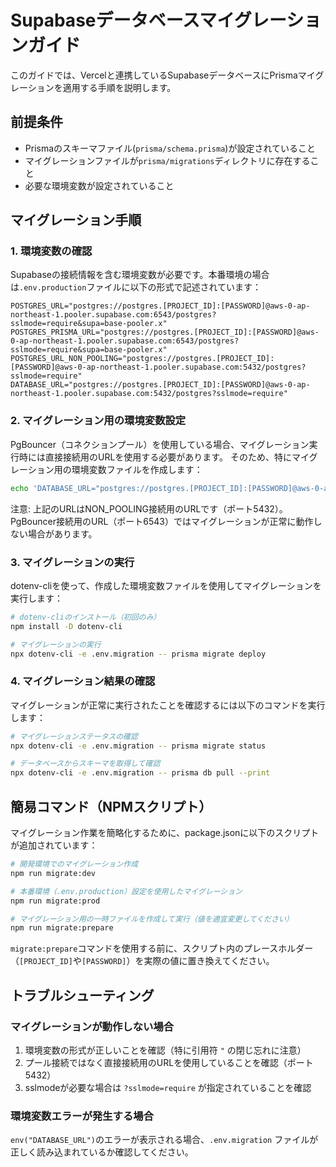 # Supabaseデータベースマイグレーションガイド

このガイドでは、Vercelと連携しているSupabaseデータベースにPrismaマイグレーションを適用する手順を説明します。

## 前提条件

- Prismaのスキーマファイル(`prisma/schema.prisma`)が設定されていること
- マイグレーションファイルが`prisma/migrations`ディレクトリに存在すること
- 必要な環境変数が設定されていること

## マイグレーション手順

### 1. 環境変数の確認

Supabaseの接続情報を含む環境変数が必要です。本番環境の場合は`.env.production`ファイルに以下の形式で記述されています：

```
POSTGRES_URL="postgres://postgres.[PROJECT_ID]:[PASSWORD]@aws-0-ap-northeast-1.pooler.supabase.com:6543/postgres?sslmode=require&supa=base-pooler.x"
POSTGRES_PRISMA_URL="postgres://postgres.[PROJECT_ID]:[PASSWORD]@aws-0-ap-northeast-1.pooler.supabase.com:6543/postgres?sslmode=require&supa=base-pooler.x"
POSTGRES_URL_NON_POOLING="postgres://postgres.[PROJECT_ID]:[PASSWORD]@aws-0-ap-northeast-1.pooler.supabase.com:5432/postgres?sslmode=require"
DATABASE_URL="postgres://postgres.[PROJECT_ID]:[PASSWORD]@aws-0-ap-northeast-1.pooler.supabase.com:5432/postgres?sslmode=require"
```

### 2. マイグレーション用の環境変数設定

PgBouncer（コネクションプール）を使用している場合、マイグレーション実行時には直接接続用のURLを使用する必要があります。
そのため、特にマイグレーション用の環境変数ファイルを作成します：

```bash
echo 'DATABASE_URL="postgres://postgres.[PROJECT_ID]:[PASSWORD]@aws-0-ap-northeast-1.pooler.supabase.com:5432/postgres?sslmode=require"' > .env.migration
```

注意: 上記のURLはNON_POOLING接続用のURLです（ポート5432）。PgBouncer接続用のURL（ポート6543）ではマイグレーションが正常に動作しない場合があります。

### 3. マイグレーションの実行

dotenv-cliを使って、作成した環境変数ファイルを使用してマイグレーションを実行します：

```bash
# dotenv-cliのインストール（初回のみ）
npm install -D dotenv-cli

# マイグレーションの実行
npx dotenv-cli -e .env.migration -- prisma migrate deploy
```

### 4. マイグレーション結果の確認

マイグレーションが正常に実行されたことを確認するには以下のコマンドを実行します：

```bash
# マイグレーションステータスの確認
npx dotenv-cli -e .env.migration -- prisma migrate status

# データベースからスキーマを取得して確認
npx dotenv-cli -e .env.migration -- prisma db pull --print
```

## 簡易コマンド（NPMスクリプト）

マイグレーション作業を簡略化するために、package.jsonに以下のスクリプトが追加されています：

```bash
# 開発環境でのマイグレーション作成
npm run migrate:dev

# 本番環境（.env.production）設定を使用したマイグレーション
npm run migrate:prod

# マイグレーション用の一時ファイルを作成して実行（値を適宜変更してください）
npm run migrate:prepare
```

`migrate:prepare`コマンドを使用する前に、スクリプト内のプレースホルダー（`[PROJECT_ID]`や`[PASSWORD]`）を実際の値に置き換えてください。

## トラブルシューティング

### マイグレーションが動作しない場合

1. 環境変数の形式が正しいことを確認（特に引用符 `"` の閉じ忘れに注意）
2. プール接続ではなく直接接続用のURLを使用していることを確認（ポート5432）
3. sslmodeが必要な場合は `?sslmode=require` が指定されていることを確認

### 環境変数エラーが発生する場合

`env("DATABASE_URL")`のエラーが表示される場合、`.env.migration` ファイルが正しく読み込まれているか確認してください。 